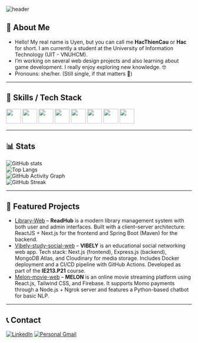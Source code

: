 ![header](https://capsule-render.vercel.app/api?type=speech&height=200&color=ff005c&text=Welcome%20to%20my%20GitHub%20profile!&section=header&fontAlign=50&fontAlignY=45&fontSize=40&fontColor=ffffff)

## 👋 About Me
- Hello! My real name is Uyen, but you can call me **HacThienCau** or **Hac** for short. I am currently a student at the University of Information Technology (UIT - VNUHCM).
- I’m working on several web design projects and also learning about game development. I really enjoy exploring new knowledge. 🤓
- Pronouns: she/her. (Still single, if that matters 🤣)

---

## 🔧 Skills / Tech Stack
<img src="https://cdn.jsdelivr.net/gh/devicons/devicon@latest/icons/react/react-original-wordmark.svg" width="40"/>
<img src="https://cdn.jsdelivr.net/gh/devicons/devicon@latest/icons/tailwindcss/tailwindcss-original.svg" width="40"/>
<img src="https://cdn.jsdelivr.net/gh/devicons/devicon@latest/icons/nextjs/nextjs-original.svg" width="40"/>
<img src="https://cdn.jsdelivr.net/gh/devicons/devicon@latest/icons/express/express-original.svg" width="40"/>
<img src="https://cdn.jsdelivr.net/gh/devicons/devicon@latest/icons/mongodb/mongodb-original-wordmark.svg" width="40"/>
<img src="https://cdn.jsdelivr.net/gh/devicons/devicon@latest/icons/nodejs/nodejs-original-wordmark.svg" width="40"/>
<img src="https://cdn.jsdelivr.net/gh/devicons/devicon@latest/icons/java/java-original-wordmark.svg" width="40"/>
<img src="https://cdn.jsdelivr.net/gh/devicons/devicon@latest/icons/spring/spring-original.svg" width="40"/>

---

## 📊 Stats
![GitHub stats](https://github-readme-stats.vercel.app/api?username=HacThienCau&show_icons=true&theme=radical)  
![Top Langs](https://github-readme-stats.vercel.app/api/top-langs/?username=HacThienCau&layout=compact&theme=tokyonight)  
![GitHub Activity Graph](https://github-readme-activity-graph.vercel.app/graph?username=HacThienCau&theme=react-dark)  
![GitHub Streak](https://streak-stats.demolab.com?user=HacThienCau&theme=dark&hide_border=true)

---

## 🚀 Featured Projects
- [Library-Web](https://github.com/HacThienCau/Library-Web) – **ReadHub** is a modern library management system with both user and admin interfaces. Built with a client–server architecture: ReactJS + Next.js for the frontend and Spring Boot (Maven) for the backend.  
- [Vibely-study-social-web](https://github.com/HacThienCau/Vibely-study-social-web) – **VIBELY** is an educational social networking web app. Tech stack: Next.js (frontend), Express.js (backend), MongoDB Atlas, and Cloudinary for media storage. Includes Docker deployment and a CI/CD pipeline with GitHub Actions. Developed as part of the **IE213.P21** course.  
- [Melon-movie-web](https://github.com/HacThienCau/MOVIE-WEB) – **MELON** is an online movie streaming platform using React.js, Tailwind CSS, and Firebase. It supports Momo payments through a Node.js + Ngrok server and features a Python-based chatbot for basic NLP.  

---


## 📞 Contact
[![LinkedIn](https://img.shields.io/badge/LinkedIn-blue?style=for-the-badge&logo=linkedin)]([https://linkedin.com/in/yourprofile](https://www.linkedin.com/in/uy%C3%AAn-nguy%E1%BB%85n-%C4%91%C4%83ng-h%C6%B0%C6%A1ng/))
[![Personal Gmail](https://img.shields.io/badge/Gmail-red?style=for-the-badge&logo=gmail&logoColor=white)](mailto:dragneel.takeshi@gmail.com)
